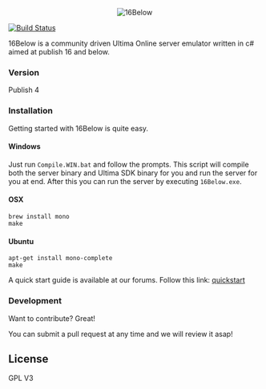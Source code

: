 <p align="center">
 <img src="Docs/images/16Below.png" title="16Below">
 </p>
 
[![Build Status](https://travis-ci.org/shardengine/16Below.svg?branch=master)](https://travis-ci.org/shardengine/16Below)

16Below is a community driven Ultima Online server emulator written in c# aimed at publish 16 and below.


### Version
Publish 4

### Installation

Getting started with 16Below is quite easy.

#### Windows
Just run `Compile.WIN.bat` and follow the prompts. This script will compile both the server binary and Ultima SDK binary for you and run the server for you at end. After this you can run the server by executing `16Below.exe`.

#### OSX
`brew install mono`  
`make`

#### Ubuntu
`apt-get install mono-complete`  
`make`

A quick start guide is available at our forums. Follow this link: [quickstart]

### Development

Want to contribute? Great!

You can submit a pull request at any time and we will review it asap!

License
----

GPL V3




   [16Below]: <https://shardengine.com/16Below>
   [quickstart]: <https://www.shardengine.com/tutorials/getting-started-with-16Below.2/>
